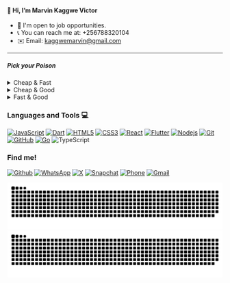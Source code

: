 ####  👋 Hi, I’m Marvin Kaggwe Victor

- 👀 I'm open to job opportunities.
- 📞 You can reach me at: +256788320104
- ✉️ Email: kaggwemarvin@gmail.com

---

##### Pick your Poison

<details>
<summary>Cheap & Fast</summary>

- [x] This option prioritizes cost-effectiveness and quick delivery.
- [ ] Quality might be compromised.
</details>

<details>
<summary>Cheap & Good</summary>

- [x] This option emphasizes cost-effectiveness and high quality.
- [ ] Project might take longer to complete.
</details>

<details>
<summary>Fast & Good</summary>

- [ ] This option focuses on quick delivery and high quality.
- [x] It may come with higher costs.
</details>

### Languages and Tools :computer:
 
[![JavaScript](https://img.shields.io/badge/-JavaScript-black?style=flat&logo=javascript&link=https://github.com/kaggwe-marvin)](https://github.com/kaggwe-marvin) 
[![Dart](https://img.shields.io/badge/-Dart-0175C2?style=flat&logo=dart&link=https://github.com/kaggwe-marvin)](https://github.com/kaggwe-marvin) 
[![HTML5](https://img.shields.io/badge/-HTML5-E34F26?style=flat&logo=html5&logoColor=white&link=https://github.com/kaggwe-marvin)](https://github.com/kaggwe-marvin) [![CSS3](https://img.shields.io/badge/-CSS3-1572B6?style=flat&logo=css3&link=https://github.com/kaggwe-marvin)](https://github.com/kaggwe-marvin) 
[![React](https://img.shields.io/badge/-React-black?style=flat&logo=react&link=https://github.com/kaggwe-marvin)](https://github.com/kaggwe-marvin) 
[![Flutter](https://img.shields.io/badge/-Flutter-02569B?style=flat&logo=flutter&link=https://github.com/kaggwe-marvin)](https://github.com/kaggwe-marvin)
[![Nodejs](https://img.shields.io/badge/-Nodejs-black?style=flat&logo=Node.js&link=https://github.com/kaggwe-marvin)](https://github.com/kaggwe-marvin) 
[![Git](https://img.shields.io/badge/-Git-black?style=flat&logo=git&link=https://github.com/kaggwe-marvin)](https://github.com/kaggwe-marvin) 
[![GitHub](https://img.shields.io/badge/-GitHub-181717?style=flat&logo=github&link=https://github.com/kaggwe-marvin)](https://github.com/kaggwe-marvin)
[![Go](https://img.shields.io/badge/-Go-black?style=flat&logo=go&link=https://github.com/kaggwe-marvin)](https://github.com/kaggwe-marvin) 
![TypeScript](https://img.shields.io/badge/-TypeScript-222222?style=flat&logo=XCode&logoColor=1575F9)

### Find me!

[![Github](https://img.shields.io/badge/-Github-000?style=flat&logo=Github&logoColor=white)](https://github.com/kaggwe-marvin)
[![WhatsApp](https://img.shields.io/badge/-WhatsApp-25D366?style=flat&labelColor=25D366&logo=WhatsApp&logoColor=white)](https://wa.me/+256788320104)
[![X](https://img.shields.io/badge/-X-1DA1F2?style=flat&logo=Twitter&logoColor=white)](https://twitter.com/your-username)
[![Snapchat](https://img.shields.io/badge/-Snapchat-FFFC00?style=flat&labelColor=FFFC00&logo=Snapchat&logoColor=black)](https://www.snapchat.com/add/your-username)
[![Phone](https://img.shields.io/badge/-Phone-007AFF?style=flat&labelColor=007AFF&logo=Phone&logoColor=white)](tel:+256788320104)
[![Gmail](https://img.shields.io/badge/-Gmail-D14836?style=flat&logo=Gmail&logoColor=white)](mailto:kaggwemarvin@gmail.com)


![GitHub Snake Light](https://github.com/kaggwe-marvin/kaggwe-marvin/blob/output/github-snake.svg#gh-light-mode-only)
![GitHub Snake dark](https://github.com/kaggwe-marvin/kaggwe-marvin/blob/output/github-snake-dark.svg#gh-dark-mode-only)
